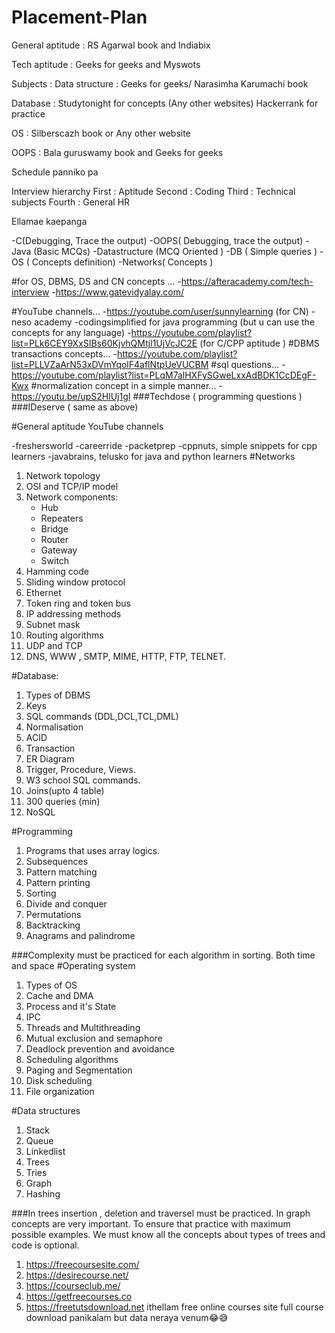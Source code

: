 # Placement-Plan
General aptitude : RS Agarwal book and Indiabix

Tech aptitude : Geeks for geeks and Myswots

Subjects :
Data structure : Geeks for geeks/ Narasimha Karumachi book

Database : Studytonight for concepts (Any other websites) Hackerrank for practice

OS : Silberscazh book or Any other website 

OOPS : Bala guruswamy book and Geeks for geeks


Schedule panniko pa

Interview hierarchy
First : Aptitude 
Second : Coding
Third : Technical subjects
Fourth : General HR

Ellamae kaepanga

-C(Debugging, Trace the output)
-OOPS( Debugging, trace the output)
-Java (Basic MCQs)
-Datastructure (MCQ Oriented )
-DB ( Simple queries )
-OS ( Concepts definition)
-Networks( Concepts )


#for OS, DBMS, DS and CN concepts ...
-https://afteracademy.com/tech-interview
-https://www.gatevidyalay.com/

#YouTube channels...
-https://youtube.com/user/sunnylearning (for CN) 
-neso academy 
-codingsimplified for java programming (but u can use the concepts for any language) 
-https://youtube.com/playlist?list=PLk6CEY9XxSIBs60KjvhQMtjl1UjVcJC2E (for C/CPP aptitude )
#DBMS transactions concepts... 
-https://youtube.com/playlist?list=PLLVZaArN53xDVmYqolF4aflNtpUeVUCBM
#sql questions... 
-https://youtube.com/playlist?list=PLqM7alHXFySGweLxxAdBDK1CcDEgF-Kwx
#normalization concept in a simple manner... 
-https://youtu.be/upS2HlUj1gI
###Techdose ( programming questions )
###IDeserve ( same as above) 

#General aptitude YouTube channels 

-freshersworld
-careerride
-packetprep
-cppnuts, simple snippets for cpp learners 
-javabrains, telusko for java and python learners
#Networks
 1. Network topology
 2. OSI and TCP/IP model
 3. Network components:
       - Hub
       - Repeaters
       - Bridge
       - Router
       - Gateway
       - Switch
 4. Hamming code
 5. Sliding window protocol
 6. Ethernet
 7. Token ring and token bus
 8. IP addressing methods
 9. Subnet mask
 10. Routing algorithms
 11. UDP and TCP
 12. DNS, WWW , SMTP, MIME, HTTP, FTP, TELNET.

#Database:
  1. Types of DBMS
  2. Keys
  3. SQL commands                   (DDL,DCL,TCL,DML)  
  4. Normalisation
  5. ACID
  6. Transaction
  7. ER Diagram
  8. Trigger, Procedure, Views.
  9. W3 school SQL commands.
 10. Joins(upto 4 table)
 11. 300 queries (min)
 12. NoSQL

#Programming
   1. Programs that uses array logics.
   2. Subsequences
   3. Pattern matching
   4. Pattern printing
   5. Sorting
   6. Divide and conquer
   7. Permutations
   8. Backtracking
   9. Anagrams and palindrome

###Complexity must be practiced for each algorithm in sorting. Both time and space
#Operating system
 1. Types of OS
 2. Cache and DMA
 3. Process and it's State
 4. IPC
 5. Threads and Multithreading
 6. Mutual exclusion and semaphore
 7. Deadlock prevention and avoidance
 8. Scheduling algorithms
 9. Paging and Segmentation
 10. Disk scheduling 
 11. File organization

#Data structures
  1. Stack
  2. Queue
  3. Linkedlist
  4. Trees
  5. Tries
  6. Graph
  7. Hashing
    
###In trees insertion , deletion and traversel must be practiced. In graph concepts are very important. To ensure that practice with maximum possible examples. We must know all the concepts about types of trees and code is optional.
1. https://freecoursesite.com/
2. https://desirecourse.net/
3. https://courseclub.me/
4. https://getfreecourses.co
5. https://freetutsdownload.net
ithellam free online courses site full course download panikalam but data neraya venum😂😅
